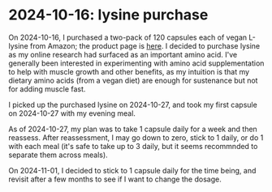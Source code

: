 # 2024-10-16: lysine purchase

On 2024-10-16, I purchased a two-pack of 120 capsules each of vegan
L-lysine from Amazon; the product page is
[here](https://www.amazon.com/gp/product/B0BVTNNL7T/ref=ppx_yo_dt_b_asin_title_o00_s00?ie=UTF8&psc=1). I
decided to purchase lysine as my online research had surfaced as an
important amino acid. I've generally been interested in experimenting
with amino acid supplementation to help with muscle growth and other
benefits, as my intuition is that my dietary amino acids (from a vegan
diet) are enough for sustenance but not for adding muscle fast.

I picked up the purchased lysine on 2024-10-27, and took my first capsule
on 2024-10-27 with my evening meal.

As of 2024-10-27, my plan was to take 1 capsule daily for a week and
then reassess. After reassessment, I may go down to zero, stick to 1
daily, or do 1 with each meal (it's safe to take up to 3 daily, but it
seems recommnded to separate them across meals).

On 2024-11-01, I decided to stick to 1 capsule daily for the time
being, and revisit after a few months to see if I want to change the
dosage.
